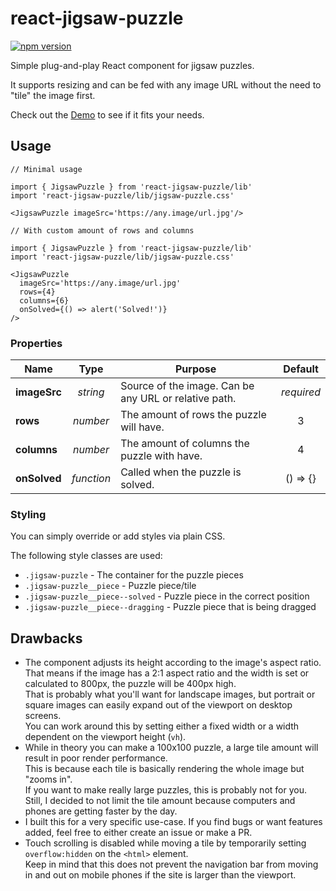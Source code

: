 # react-jigsaw-puzzle

[![npm version](https://badge.fury.io/js/react-jigsaw-puzzle.svg)](https://www.npmjs.com/package/react-jigsaw-puzzle)

Simple plug-and-play React component for jigsaw puzzles.

It supports resizing and can be fed with any image URL without the need to "tile" the image first.

Check out the [Demo](https://react-jigsaw-puzzle.web.app/) to see if it fits your needs.

## Usage

```tsx
// Minimal usage

import { JigsawPuzzle } from 'react-jigsaw-puzzle/lib'
import 'react-jigsaw-puzzle/lib/jigsaw-puzzle.css'

<JigsawPuzzle imageSrc='https://any.image/url.jpg'/>
```

```tsx
// With custom amount of rows and columns

import { JigsawPuzzle } from 'react-jigsaw-puzzle/lib'
import 'react-jigsaw-puzzle/lib/jigsaw-puzzle.css'

<JigsawPuzzle
  imageSrc='https://any.image/url.jpg'
  rows={4}
  columns={6}
  onSolved={() => alert('Solved!')}
/>
```

### Properties

| Name | Type | Purpose | Default |
|---|:---:|---|:---:|
| **imageSrc** | *string* | Source of the image. Can be any URL or relative path. | *required* |
| **rows** | *number* | The amount of rows the puzzle will have. | 3 |
| **columns** | *number* | The amount of columns the puzzle with have. | 4 |
| **onSolved** | *function* | Called when the puzzle is solved. | () => {} |  

### Styling

You can simply override or add styles via plain CSS.

The following style classes are used:
* `.jigsaw-puzzle` - The container for the puzzle pieces
* `.jigsaw-puzzle__piece` - Puzzle piece/tile
* `.jigsaw-puzzle__piece--solved` - Puzzle piece in the correct position
* `.jigsaw-puzzle__piece--dragging` - Puzzle piece that is being dragged

## Drawbacks
* The component adjusts its height according to the image's aspect ratio.
That means if the image has a 2:1 aspect ratio and the width is set or calculated to 800px, the puzzle will be 400px high.<br/>
That is probably what you'll want for landscape images, but portrait or square images can easily expand out of the viewport on desktop screens.<br/>
You can work around this by setting either a fixed width or a width dependent on the viewport height (`vh`).
* While in theory you can make a 100x100 puzzle, a large tile amount will result in poor render performance.<br/>
This is because each tile is basically rendering the whole image but "zooms in".<br/>
If you want to make really large puzzles, this is probably not for you. Still, I decided to not limit the tile amount because computers and phones are getting faster by the day.
* I built this for a very specific use-case. If you find bugs or want features added, feel free to either create an issue or make a PR.
* Touch scrolling is disabled while moving a tile by temporarily setting `overflow:hidden` on the `<html>` element.<br/> Keep in mind that this does not prevent the navigation bar from moving in and out on mobile phones if the site is larger than the viewport.
